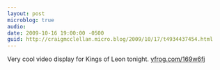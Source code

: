 ```yaml
---
layout: post
microblog: true
audio: 
date: 2009-10-16 19:00:00 -0500
guid: http://craigmcclellan.micro.blog/2009/10/17/t4934437454.html
---
```

Very cool video display for Kings of Leon tonight.  [yfrog.com/169w6fj](http://yfrog.com/169w6fj)

